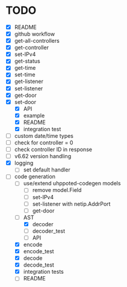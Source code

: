 # TODO

- [x] README
- [x] github workflow
- [x] get-all-controllers
- [x] get-controller
- [x] set-IPv4
- [x] get-status
- [x] get-time
- [x] set-time
- [x] get-listener
- [x] set-listener
- [x] get-door
- [x] set-door
   - [x] API
   - [x] example
   - [x] README
   - [x] integration test

- [ ] custom date/time types
- [ ] check for controller = 0
- [ ] check controller ID in response
- [ ] v6.62 version handling
- [x] logging
    - [ ] set default handler

- [ ] code generation
   - [ ] use/extend uhppoted-codegen models
      - [ ] remove model.Field
      - [ ] set-IPv4
      - [ ] set-listener with netip.AddrPort
      - [ ] get-door

   - [ ] AST
      - [x] decoder
      - [ ] decoder_test
      - [ ] API
   - [x] encode
   - [x] encode_test
   - [x] decode
   - [x] decode_test
   - [x] integration tests
   - [ ] README
